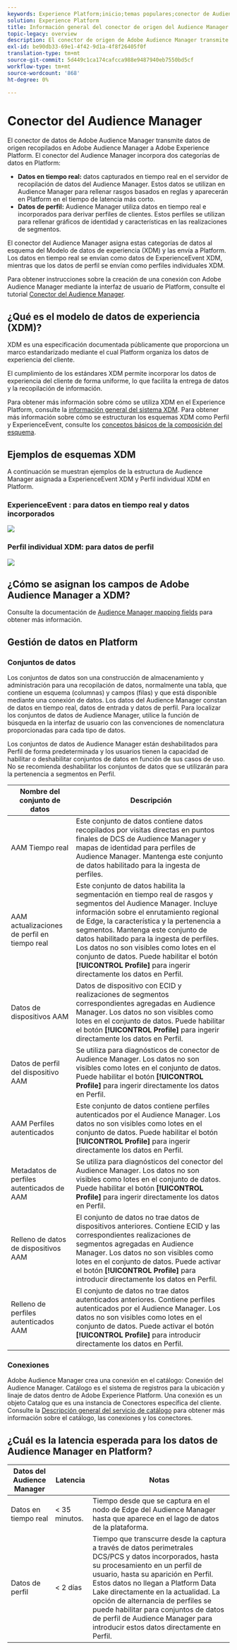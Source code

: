 ```yaml
---
keywords: Experience Platform;inicio;temas populares;conector de Audience Manager;Audience Manager;audience manager
solution: Experience Platform
title: Información general del conector de origen del Audience Manager
topic-legacy: overview
description: El conector de origen de Adobe Audience Manager transmite datos de origen recopilados en Audience Manager a Adobe Experience Platform.
exl-id: be90db33-69e1-4f42-9d1a-4f8f26405f0f
translation-type: tm+mt
source-git-commit: 5d449c1ca174cafcca988e9487940eb7550bd5cf
workflow-type: tm+mt
source-wordcount: '868'
ht-degree: 0%

---
```


# Conector del Audience Manager

El conector de datos de Adobe Audience Manager transmite datos de origen recopilados en Adobe Audience Manager a Adobe Experience Platform. El conector del Audience Manager incorpora dos categorías de datos en Platform:

- **Datos en tiempo real:** datos capturados en tiempo real en el servidor de recopilación de datos del Audience Manager. Estos datos se utilizan en Audience Manager para rellenar rasgos basados en reglas y aparecerán en Platform en el tiempo de latencia más corto.
- **Datos de perfil:** Audience Manager utiliza datos en tiempo real e incorporados para derivar perfiles de clientes. Estos perfiles se utilizan para rellenar gráficos de identidad y características en las realizaciones de segmentos.

El conector del Audience Manager asigna estas categorías de datos al esquema del Modelo de datos de experiencia (XDM) y las envía a Platform. Los datos en tiempo real se envían como datos de ExperienceEvent XDM, mientras que los datos de perfil se envían como perfiles individuales XDM.

Para obtener instrucciones sobre la creación de una conexión con Adobe Audience Manager mediante la interfaz de usuario de Platform, consulte el tutorial [Conector del Audience Manager](../../tutorials/ui/create/adobe-applications/audience-manager.md).

## ¿Qué es el modelo de datos de experiencia (XDM)?

XDM es una especificación documentada públicamente que proporciona un marco estandarizado mediante el cual Platform organiza los datos de experiencia del cliente.

El cumplimiento de los estándares XDM permite incorporar los datos de experiencia del cliente de forma uniforme, lo que facilita la entrega de datos y la recopilación de información.

Para obtener más información sobre cómo se utiliza XDM en el Experience Platform, consulte la [información general del sistema XDM](../../../xdm/home.md). Para obtener más información sobre cómo se estructuran los esquemas XDM como Perfil y ExperienceEvent, consulte los [conceptos básicos de la composición del esquema](../../../xdm/schema/composition.md).

## Ejemplos de esquemas XDM

A continuación se muestran ejemplos de la estructura de Audience Manager asignada a ExperienceEvent XDM y Perfil individual XDM en Platform.

### ExperienceEvent : para datos en tiempo real y datos incorporados

![](images/aam-experience-events-for-dcs-and-onboarding-data.png)

### Perfil individual XDM: para datos de perfil

![](images/aam-profile-xdm-for-profile-data.png)

## ¿Cómo se asignan los campos de Adobe Audience Manager a XDM?

Consulte la documentación de [Audience Manager mapping fields](./mapping/audience-manager.md) para obtener más información.

## Gestión de datos en Platform

### Conjuntos de datos

Los conjuntos de datos son una construcción de almacenamiento y administración para una recopilación de datos, normalmente una tabla, que contiene un esquema (columnas) y campos (filas) y que está disponible mediante una conexión de datos. Los datos del Audience Manager constan de datos en tiempo real, datos de entrada y datos de perfil. Para localizar los conjuntos de datos de Audience Manager, utilice la función de búsqueda en la interfaz de usuario con las convenciones de nomenclatura proporcionadas para cada tipo de datos.

Los conjuntos de datos de Audience Manager están deshabilitados para Perfil de forma predeterminada y los usuarios tienen la capacidad de habilitar o deshabilitar conjuntos de datos en función de sus casos de uso. No se recomienda deshabilitar los conjuntos de datos que se utilizarán para la pertenencia a segmentos en Perfil.

| Nombre del conjunto de datos | Descripción |
| ------------ | ----------- |
| AAM Tiempo real | Este conjunto de datos contiene datos recopilados por visitas directas en puntos finales de DCS de Audience Manager y mapas de identidad para perfiles de Audience Manager. Mantenga este conjunto de datos habilitado para la ingesta de perfiles. |
| AAM actualizaciones de perfil en tiempo real | Este conjunto de datos habilita la segmentación en tiempo real de rasgos y segmentos del Audience Manager. Incluye información sobre el enrutamiento regional de Edge, la característica y la pertenencia a segmentos. Mantenga este conjunto de datos habilitado para la ingesta de perfiles. Los datos no son visibles como lotes en el conjunto de datos. Puede habilitar el botón **[!UICONTROL Profile]** para ingerir directamente los datos en Perfil. |
| Datos de dispositivos AAM | Datos de dispositivo con ECID y realizaciones de segmentos correspondientes agregadas en Audience Manager. Los datos no son visibles como lotes en el conjunto de datos. Puede habilitar el botón **[!UICONTROL Profile]** para ingerir directamente los datos en Perfil. |
| Datos de perfil del dispositivo AAM | Se utiliza para diagnósticos de conector de Audience Manager. Los datos no son visibles como lotes en el conjunto de datos. Puede habilitar el botón **[!UICONTROL Profile]** para ingerir directamente los datos en Perfil. |
| AAM Perfiles autenticados | Este conjunto de datos contiene perfiles autenticados por el Audience Manager. Los datos no son visibles como lotes en el conjunto de datos. Puede habilitar el botón **[!UICONTROL Profile]** para ingerir directamente los datos en Perfil. |
| Metadatos de perfiles autenticados de AAM | Se utiliza para diagnósticos del conector del Audience Manager. Los datos no son visibles como lotes en el conjunto de datos. Puede habilitar el botón **[!UICONTROL Profile]** para ingerir directamente los datos en Perfil. |
| Relleno de datos de dispositivos AAM | El conjunto de datos no trae datos de dispositivos anteriores. Contiene ECID y las correspondientes realizaciones de segmentos agregadas en Audience Manager. Los datos no son visibles como lotes en el conjunto de datos. Puede activar el botón **[!UICONTROL Profile]** para introducir directamente los datos en Perfil. |
| Relleno de perfiles autenticados AAM | El conjunto de datos no trae datos autenticados anteriores. Contiene perfiles autenticados por el Audience Manager. Los datos no son visibles como lotes en el conjunto de datos. Puede activar el botón **[!UICONTROL Profile]** para introducir directamente los datos en Perfil. |

### Conexiones

Adobe Audience Manager crea una conexión en el catálogo: Conexión del Audience Manager. Catálogo es el sistema de registros para la ubicación y linaje de datos dentro de Adobe Experience Platform. Una conexión es un objeto Catalog que es una instancia de Conectores específica del cliente. Consulte la [Descripción general del servicio de catálogo](../../../catalog/home.md) para obtener más información sobre el catálogo, las conexiones y los conectores.

## ¿Cuál es la latencia esperada para los datos de Audience Manager en Platform?

| Datos del Audience Manager | Latencia | Notas |
| --- | --- | --- |
| Datos en tiempo real | &lt; 35 minutos. | Tiempo desde que se captura en el nodo de Edge del Audience Manager hasta que aparece en el lago de datos de la plataforma. |
| Datos de perfil | &lt; 2 días | Tiempo que transcurre desde la captura a través de datos perimetrales DCS/PCS y datos incorporados, hasta su procesamiento en un perfil de usuario, hasta su aparición en Perfil. Estos datos no llegan a Platform Data Lake directamente en la actualidad. La opción de alternancia de perfiles se puede habilitar para conjuntos de datos de perfil de Audience Manager para introducir estos datos directamente en Perfil. |
